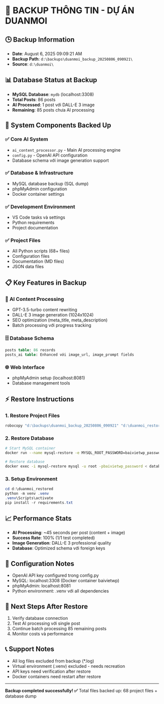 # 📂 BACKUP THÔNG TIN - DỰ ÁN DUANMOI

## 🕒 **Backup Information**
- **Date**: August 6, 2025 09:09:21 AM
- **Backup Path**: `d:\backups\duanmoi_backup_20250806_090921\`
- **Source**: `d:\duanmoi\`

## 📊 **Database Status at Backup**
- **MySQL Database**: `mydb` (localhost:3308)
- **Total Posts**: 86 posts
- **AI Processed**: 1 post với DALL-E 3 image
- **Remaining**: 85 posts chưa AI processing

## 🚀 **System Components Backed Up**

### ✅ **Core AI System**
- `ai_content_processor.py` - Main AI processing engine
- `config.py` - OpenAI API configuration
- Database schema với image generation support

### ✅ **Database & Infrastructure**
- MySQL database backup (SQL dump)
- phpMyAdmin configuration
- Docker container settings

### ✅ **Development Environment**
- VS Code tasks và settings
- Python requirements
- Project documentation

### ✅ **Project Files**
- All Python scripts (68+ files)
- Configuration files
- Documentation (MD files)
- JSON data files

## 📋 **Key Features in Backup**

### 🤖 **AI Content Processing**
- GPT-3.5-turbo content rewriting
- DALL-E 3 image generation (1024x1024)
- SEO optimization (meta_title, meta_description)
- Batch processing với progress tracking

### 🗄️ **Database Schema**
```sql
posts table: 86 records
posts_ai table: Enhanced với image_url, image_prompt fields
```

### 🌐 **Web Interface**
- phpMyAdmin setup (localhost:8081)
- Database management tools

## ⚡ **Restore Instructions**

### 1. **Restore Project Files**
```powershell
robocopy "d:\backups\duanmoi_backup_20250806_090921" "d:\duanmoi_restored" /E
```

### 2. **Restore Database**
```bash
# Start MySQL container
docker run --name mysql-restore -e MYSQL_ROOT_PASSWORD=baivietwp_password -p 3309:3306 -d mysql:8.3

# Restore database
docker exec -i mysql-restore mysql -u root -pbaivietwp_password < database_backup.sql
```

### 3. **Setup Environment**
```powershell
cd d:\duanmoi_restored
python -m venv .venv
.venv\Scripts\activate
pip install -r requirements.txt
```

## 📈 **Performance Stats**
- **AI Processing**: ~45 seconds per post (content + image)
- **Success Rate**: 100% (1/1 test completed)
- **Image Generation**: DALL-E 3 professional quality
- **Database**: Optimized schema với foreign keys

## 🔧 **Configuration Notes**
- OpenAI API key configured trong config.py
- MySQL: localhost:3308 (Docker container baivietwp)
- phpMyAdmin: localhost:8081
- Python environment: .venv với all dependencies

## 🎯 **Next Steps After Restore**
1. Verify database connection
2. Test AI processing với single post
3. Continue batch processing 85 remaining posts
4. Monitor costs và performance

## 📞 **Support Notes**
- All log files excluded from backup (*.log)
- Virtual environment (.venv) excluded - needs recreation
- API keys need verification after restore
- Docker containers need restart after restore

---
**Backup completed successfully! ✅**
Total files backed up: 68 project files + database dump
